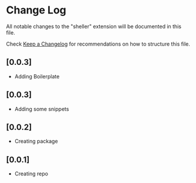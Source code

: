 # Change Log

All notable changes to the "sheller" extension will be documented in this file.

Check [Keep a Changelog](http://keepachangelog.com/) for recommendations on how to structure this file.

## [0.0.3]

- Adding Boilerplate

## [0.0.3]

- Adding some snippets
## [0.0.2]

- Creating package
## [0.0.1]

- Creating repo